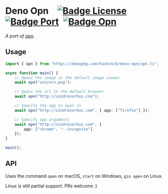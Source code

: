 # Deno Opn [![Badge License]][License] [![Badge Port]][Hashrock] [![Badge Opn]][Opn]

*A port of [opn].*

## Usage

```typescript
import { opn } from "https://denopkg.com/hashrock/deno-opn/opn.ts";

async function main() {
	// Opens the image in the default image viewer
	await opn("unicorn.png");

	// Opens the url in the default browser
	await opn("http://sindresorhus.com");

	// Specify the app to open in
	await opn("http://sindresorhus.com", { app: ["firefox"] });

	// Specify app arguments
	await opn("http://sindresorhus.com", {
		app: ["chrome", "--incognito"]
	});
}

main();
```

## API

Uses the command `open` on macOS, `start` on Windows, `gio open` on Linux.

Linux is still partial support. PRs welcome :)


<!----------------------------------------------------------------------------->

[Badge License]: https://img.shields.io/badge/License-MIT-yellow.svg?style=for-the-badge
[Badge Port]: https://img.shields.io/badge/Port-Hashrock-red.svg?style=for-the-badge
[Badge Opn]: https://img.shields.io/badge/Opn-Sindre_Sorhus-green.svg?style=for-the-badge

[Sindre Sorhus]: https://sindresorhus.com

[Hashrock]: https://github.com/hashrock
[opn]: https://github.com/sindresorhus/opn


[License]: LICENSE